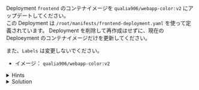 Deployment `frontend` のコンテナイメージを `qualia906/webapp-color:v2` にアップデートしてください。  
この Deployment は `/root/manifests/frontend-deployment.yaml` を使って定義されています。
Deployment を削除して再作成はせずに、現在の Deploeyment のコンテナイメージだけを更新してください。  

また、`Labels` は変更しないでください。

- イメージ： `qualia906/webapp-color:v2`

<details>
  <summary>Hints</summary>

`/root/manifests/frontend-deployment.yaml` を編集してイメージの設定を更新します。

</details>

<details>
  <summary>Solution</summary>

`/root/manifests/frontend-deployment.yaml` を編集して `image` フィールドを `qualia906/webapp-color:v2` に更新します。  
`kubectl apply -f /root/manifests/frontend-deployment.yaml`{{execute}} を実行します。

</details>
